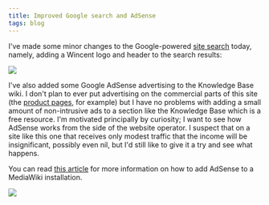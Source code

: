 ```yaml
---
title: Improved Google search and AdSense
tags: blog
---
```


I've made some minor changes to the Google-powered [site search](http://www.wincent.com/a/site-map/search/) today, namely, adding a Wincent logo and header to the search results:

![](/system/images/legacy/improved-search.png)

I've also added some Google AdSense advertising to the Knowledge Base wiki. I don't plan to ever put advertising on the commercial parts of this site (the [product pages](http://www.wincent.com/), for example) but I have no problems with adding a small amount of non-intrusive ads to a section like the Knowledge Base which is a free resource. I'm motivated principally by curiosity; I want to see how AdSense works from the side of the website operator. I suspect that on a site like this one that receives only modest traffic that the income will be insignificant, possibly even nil, but I'd still like to give it a try and see what happens.

You can read [this article](http://www.wincent.com/wiki/Adding_Google_AdSense_to_MediaWiki) for more information on how to add AdSense to a MediaWiki installation.

![](/system/images/legacy/adsense.png)
